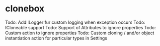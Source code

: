 # clonebox

Todo: Add ILogger fur custom logging when exception occurs
Todo: ICloneable support
Todo: Support of Attributes to ignore properties
Todo: Custom action to ignore properties
Todo: Custom cloning / and/or object instantiation action for particular types in Settings